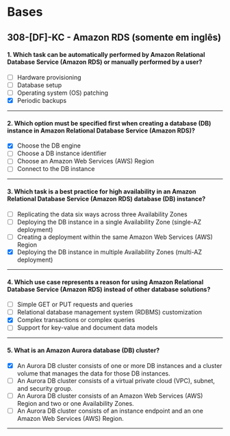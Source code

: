 # Bases

## 308-[DF]-KC - Amazon RDS (somente em inglês)

#### 1. Which task can be automatically performed by Amazon Relational Database Service (Amazon RDS) or manually performed by a user?
- [ ] Hardware provisioning
- [ ] Database setup
- [ ] Operating system (OS) patching
- [x] Periodic backups

***

#### 2. Which option must be specified first when creating a database (DB) instance in Amazon Relational Database Service (Amazon RDS)?
- [x] Choose the DB engine
- [ ] Choose a DB instance identifier
- [ ] Choose an Amazon Web Services (AWS) Region
- [ ] Connect to the DB instance
 
***

#### 3. Which task is a best practice for high availability in an Amazon Relational Database Service (Amazon RDS) database (DB) instance?
- [ ] Replicating the data six ways across three Availability Zones
- [ ] Deploying the DB instance in a single Availability Zone (single-AZ deployment)
- [ ] Creating a deployment within the same Amazon Web Services (AWS) Region
- [x] Deploying the DB instance in multiple Availability Zones (multi-AZ deployment)

***

#### 4. Which use case represents a reason for using Amazon Relational Database Service (Amazon RDS) instead of other database solutions?
- [ ] Simple GET or PUT requests and queries
- [ ] Relational database management system (RDBMS) customization
- [x] Complex transactions or complex queries
- [ ] Support for key-value and document data models

***

#### 5. What is an Amazon Aurora database (DB) cluster?
- [x] An Aurora DB cluster consists of one or more DB instances and a cluster volume that manages the data for those DB instances.
- [ ] An Aurora DB cluster consists of a virtual private cloud (VPC), subnet, and security group.
- [ ] An Aurora DB cluster consists of an Amazon Web Services (AWS) Region and two or one Availability Zones.
- [ ] An Aurora DB cluster consists of an instance endpoint and an one Amazon Web Services (AWS) Region.

***
